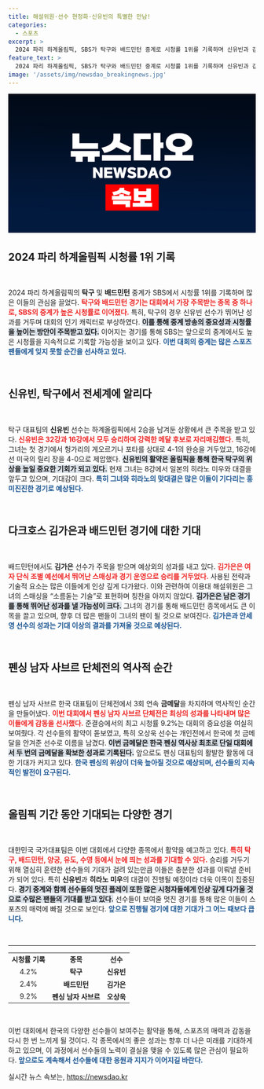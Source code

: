 ```yaml
---
title: 해설위원·선수 현정화·신유빈의 특별한 만남!
categories:
  - 스포츠
excerpt: >
  2024 파리 하계올림픽, SBS가 탁구와 배드민턴 중계로 시청률 1위를 기록하며 신유빈과 김가은의 활약이 화제를 모았다. 특히, 신유빈은 8강에서 일본 선수와 맞붙으며 메달 가능성을 높이고 있다.
feature_text: >
  2024 파리 하계올림픽, SBS가 탁구와 배드민턴 중계로 시청률 1위를 기록하며 신유빈과 김가은의 활약이 화제를 모았다. 특히, 신유빈은 8강에서 일본 선수와 맞붙으며 메달 가능성을 높이고 있다.
image: '/assets/img/newsdao_breakingnews.jpg'
---
```


<p><img src="/assets/img/newsdao_breakingnews.jpg" alt="cryptoinkorea 속보" /></p>

<h2 data-ke-size="size26">2024 파리 하계올림픽 시청률 1위 기록</h2>

<p data-ke-size="size16">&nbsp;</p> 

<p>2024 파리 하계올림픽의 <strong>탁구</strong> 및 <strong>배드민턴</strong> 중계가 SBS에서 시청률 1위를 기록하며 많은 이들의 관심을 끌었다. <b><span style="color: #ee2323;">탁구와 배드민턴 경기는 대회에서 가장 주목받는 종목 중 하나로, SBS의 중계가 높은 시청률로 이어졌다.</span></b> 특히, 탁구의 경우 신유빈 선수가 뛰어난 성과를 거두며 대회의 인기 캐릭터로 부상하였다. <b><span style="background-color: #21538527;">이를 통해 중계 방송의 중요성과 시청률을 높이는 방안이 주목받고 있다.</span></b> 이어지는 경기를 통해 SBS는 앞으로의 중계에서도 높은 시청률을 지속적으로 기록할 가능성을 보이고 있다. <b><span style="color: #1a5490;">이번 대회의 중계는 많은 스포츠 팬들에게 잊지 못할 순간을 선사하고 있다.</span></b> </p>

<p data-ke-size="size16">&nbsp;</p> 

<h2 data-ke-size="size26">신유빈, 탁구에서 전세계에 알리다</h2>

<p data-ke-size="size16">&nbsp;</p> 

<p>탁구 대표팀의 <strong>신유빈</strong> 선수는 하계올림픽에서 2승을 남겨둔 상황에서 큰 주목을 받고 있다. <b><span style="color: #ee2323;">신유빈은 32강과 16강에서 모두 승리하며 강력한 메달 후보로 자리매김했다.</span></b> 특히, 그녀는 첫 경기에서 헝가리의 게오르기나 포타를 상대로 4-1의 완승을 거두었고, 16강에선 미국의 릴리 장을 4-0으로 제압했다. <b><span style="background-color: #21538527;">신유빈의 활약은 올림픽을 통해 한국 탁구의 위상을 높일 중요한 기회가 되고 있다.</span></b> 현재 그녀는 8강에서 일본의 히라노 미우와 대결을 앞두고 있으며, 기대감이 크다. <b><span style="color: #1a5490;">특히 그녀와 히라노의 맞대결은 많은 이들이 기다리는 흥미진진한 경기로 예상된다.</span></b></p>

<p data-ke-size="size16">&nbsp;</p>

<h2 data-ke-size="size26">다크호스 김가은과 배드민턴 경기에 대한 기대</h2>

<p data-ke-size="size16">&nbsp;</p> 

<p>배드민턴에서도 <strong>김가은</strong> 선수가 주목을 받으며 예상외의 성과를 내고 있다. <b><span style="color: #ee2323;">김가은은 여자 단식 조별 예선에서 뛰어난 스매싱과 경기 운영으로 승리를 거두었다.</span></b> 사용된 전략과 기술적 요소는 많은 이들에게 인상 깊게 다가왔다. 이와 관련하여 이용대 해설위원은 그녀의 스매싱을 “소름돋는 기술”로 표현하며 칭찬을 아끼지 않았다. <b><span style="background-color: #21538527;">김가은은 남은 경기를 통해 뛰어난 성과를 낼 가능성이 크다.</span></b> 그녀의 경기를 통해 배드민턴 종목에서도 큰 이목을 끌고 있으며, 향후 더 많은 팬들이 그녀의 팬이 될 것으로 보여진다. <b><span style="color: #1a5490;">김가은과 안세영 선수의 성과는 기대 이상의 결과를 가져올 것으로 예상된다.</span></b> </p>

<p data-ke-size="size16">&nbsp;</p>

<h2 data-ke-size="size26">펜싱 남자 사브르 단체전의 역사적 순간</h2>

<p data-ke-size="size16">&nbsp;</p> 

<p>펜싱 남자 사브르 한국 대표팀이 단체전에서 3회 연속 <strong>금메달</strong>을 차지하며 역사적인 순간을 만들어냈다. <b><span style="color: #ee2323;">이번 대회에서 펜싱 남자 사브르 단체전은 최상의 성과를 나타내며 많은 이들에게 감동을 선사했다.</span></b> 준결승에서의 최고 시청률 9.2%는 대회의 중요성을 여실히 보여줬다. 각 선수들의 활약이 돋보였고, 특히 오상욱 선수는 개인전에서 한국에 첫 금메달을 안겨준 선수로 이름을 남겼다. <b><span style="background-color: #21538527;">이번 금메달은 한국 펜싱 역사상 최초로 단일 대회에서 두 번의 금메달을 확보한 성과로 기록된다.</span></b> 앞으로도 펜싱 대표팀의 활발한 활동에 대한 기대가 커지고 있다. <b><span style="color: #1a5490;">한국 펜싱의 위상이 더욱 높아질 것으로 예상되며, 선수들의 지속적인 발전이 요구된다.</span></b> </p>

<p data-ke-size="size16">&nbsp;</p>

<h2 data-ke-size="size26">올림픽 기간 동안 기대되는 다양한 경기</h2>

<p data-ke-size="size16">&nbsp;</p> 

<p>대한민국 국가대표팀은 이번 대회에서 다양한 종목에서 활약을 예고하고 있다. <b><span style="color: #ee2323;">특히 탁구, 배드민턴, 양궁, 유도, 수영 등에서 눈에 띄는 성과를 기대할 수 있다.</span></b> 승리를 거두기 위해 열심히 훈련한 선수들의 기대가 걸려 있는만큼 이들은 충분한 성과를 이뤄낼 준비가 되어 있다. 특히 <strong>신유빈</strong>과 <strong>히라노 미우</strong>의 대결이 진행될 예정이라 더욱 이목이 집중된다. <b><span style="background-color: #21538527;">경기 중계와 함께 선수들의 멋진 플레이 또한 많은 시청자들에게 인상 깊게 다가올 것으로 수많은 팬들의 기대를 받고 있다.</span></b> 선수들이 보여줄 멋진 경기를 통해 많은 이들이 스포츠의 매력에 빠질 것으로 보인다. <b><span style="color: #1a5490;">앞으로 진행될 경기에 대한 기대가 그 어느 때보다 큽니다.</span></b> </p>

<p data-ke-size="size16">&nbsp;</p> 

<hr>

<table style="width: 100%; border-collapse: collapse;"> 
<tr> 
<td style="text-align: center; height: 17px;"><b>시청률 기록</b></td> 
<td style="text-align: center; height: 17px;"><b>종목</b></td> 
<td style="text-align: center; height: 17px;"><b>선수</b></td> 
</tr> 
<tr> 
<td style="text-align: center; height: 17px;">4.2%</td> 
<td style="text-align: center; height: 17px;"><b>탁구</b></td> 
<td style="text-align: center; height: 17px;"><b>신유빈</b></td> 
</tr> 
<tr> 
<td style="text-align: center; height: 17px;">2.4%</td> 
<td style="text-align: center; height: 17px;"><b>배드민턴</b></td> 
<td style="text-align: center; height: 17px;"><b>김가은</b></td> 
</tr> 
<tr> 
<td style="text-align: center; height: 17px;">9.2%</td> 
<td style="text-align: center; height: 17px;"><b>펜싱 남자 사브르</b></td> 
<td style="text-align: center; height: 17px;"><b>오상욱</b></td> 
</tr> 
</table>

<p data-ke-size="size16">&nbsp;</p> 

<p>이번 대회에서 한국의 다양한 선수들이 보여주는 활약을 통해, 스포츠의 매력과 감동을 다시 한 번 느끼게 될 것이다. 각 종목에서의 좋은 성과는 향후 더 나은 미래를 기대하게 하고 있으며, 이 과정에서 선수들의 노력이 결실을 맺을 수 있도록 많은 관심이 필요하다. <b><span style="color: #1a5490;">앞으로도 계속해서 선수들에 대한 응원과 지지가 이어지길 바란다.</span></b></p>
실시간 뉴스 속보는, <a href="https://newsdao.kr" rel="dofollow">https://newsdao.kr</a>


